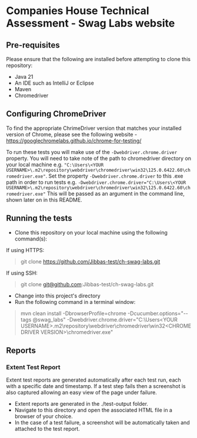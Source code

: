 # Companies House Technical Assessment - Swag Labs website

## Pre-requisites

Please ensure that the following are installed before attempting to clone this repository:

* Java 21
* An IDE such as IntelliJ or Eclipse
* Maven
* Chromedriver

## Configuring ChromeDriver

To find the appropriate ChrimeDriver version that matches your installed version of Chrome, please see the following website - https://googlechromelabs.github.io/chrome-for-testing/

To run these tests you will make use of the `````-Dwebdriver.chrome.driver````` property.
You will need to take note of the path to chromedriver directory on your local machine e.g. `````"C:\Users\<YOUR USERNAME>\.m2\repository\webdriver\chromedriver\win32\125.0.6422.60\chromedriver.exe"`````.
Set the property `````-Dwebdriver.chrome.driver````` to this .exe path in order to run tests e.g.
`````-Dwebdriver.chrome.driver="C:\Users\<YOUR USERNAME>\.m2\repository\webdriver\chromedriver\win32\125.0.6422.60\chromedriver.exe"````` This will be passed as an argument in the command line, shown later on in this README. 

## Running the tests

* Clone this repository on your local machine using the following command(s):

If using HTTPS:
>git clone https://github.com/Jibbas-test/ch-swag-labs.git

If using SSH:
>git clone git@github.com:Jibbas-test/ch-swag-labs.git

* Change into this project's directory
* Run the following command in a terminal window:
>mvn clean install -DbrowserProfile=chrome -Dcucumber.options="--tags @swag_labs" -Dwebdriver.chrome.driver="C:\Users\<YOUR USERNAME>\.m2\repository\webdriver\chromedriver\win32\<CHROMEDRIVER VERSION>\chromedriver.exe"



## Reports
### Extent Test Report
Extent test reports are generated automatically after each test run, each with a specific date and timestamp.  If a test step fails then a screenshot is also captured allowing an easy view of the page under failure.
* Extent reports are generated in the ./test-output folder.
* Navigate to this directory and open the associated HTML file in a browser of your choice.
* In the case of a test failure, a screenshot will be automatically taken and attached to the test report.